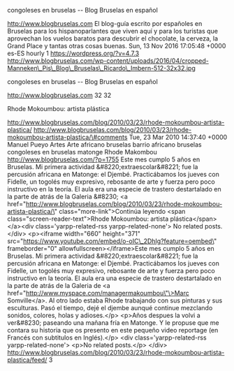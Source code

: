 congoleses en bruselas -- Blog Bruselas en español

http://www.blogbruselas.com El blog-guía escrito por españoles en
Bruselas para los hispanoparlantes que viven aquí y para los turistas
que aprovechan los vuelos baratos para descubrir el chocolate, la
cerveza, la Grand Place y tantas otras cosas buenas. Sun, 13 Nov 2016
17:05:48 +0000 es-ES hourly 1 https://wordpress.org/?v=4.7.3
http://www.blogbruselas.com/wp-content/uploads/2016/04/cropped-Manneken\_Pis\_Blog\_Bruselas\_Ricardo\_Imbern-512-32x32.jpg

congoleses en bruselas -- Blog Bruselas en español

http://www.blogbruselas.com 32 32

Rhode Mokoumbou: artista plástica

http://www.blogbruselas.com/blog/2010/03/23/rhode-mokoumbou-artista-plastica/
http://www.blogbruselas.com/blog/2010/03/23/rhode-mokoumbou-artista-plastica/\#comments
Tue, 23 Mar 2010 14:37:40 +0000 Manuel Pueyo Artes Arte africano
bruselas barrio africano bruselas congoleses en bruselas matonge Rhode
Makombou http://www.blogbruselas.com/?p=1755 Este mes cumplo 5 años en
Bruselas. Mi primera actividad &\#8220;extraescolar&\#8221; fue la
percusión africana en Matonge: el Djembé. Practicábamos los jueves con
Fidelle, un togolés muy expresivo, rebosante de arte y fuerza pero poco
instructivo en la teoría. El aula era una especie de trastero
destartalado en la parte de atrás de la Galeria &\#8230; \<a
href=\"http://www.blogbruselas.com/blog/2010/03/23/rhode-mokoumbou-artista-plastica/\"
class=\"more-link\"\>Continúa leyendo \<span
class=\"screen-reader-text\"\>Rhode Mokoumbou: artista
plástica\</span\>\</a\>\<div class=\'yarpp-related-rss
yarpp-related-none\'\> No related posts. \</div\> \<p\>\<iframe
width=\"660\" height=\"371\"
src=\"https://www.youtube.com/embed/o-oIC\_2DhIg?feature=oembed\"
frameborder=\"0\" allowfullscreen\>\</iframe\>Este mes cumplo 5 años en
Bruselas. Mi primera actividad &\#8220;extraescolar&\#8221; fue la
percusión africana en Matonge: el Djembé. Practicábamos los jueves con
Fidelle, un togolés muy expresivo, rebosante de arte y fuerza pero poco
instructivo en la teoría. El aula era una especie de trastero
destartalado en la parte de atrás de la Galeria de \<a
href=\"http://www.myspace.com/managermakoumbou\"\>Marc Somville\</a\>.
Al otro lado estaba Rhode trabajando con sus pinturas y sus esculturas.
Pasó el tiempo, dejé el djembe aunqué continue mezclando sonidos,
colores, holas y adioses.\</p\> \<p\>Años despues la volvi a ver&\#8230;
paseando una mañana fría en Matonge. Y le propuse que me contara su
historia que os presento en este pequeño video reportage (en Francés con
subtitulos en Inglés).\</p\> \<div class=\'yarpp-related-rss
yarpp-related-none\'\> \<p\>No related posts.\</p\> \</div\>
http://www.blogbruselas.com/blog/2010/03/23/rhode-mokoumbou-artista-plastica/feed/
3
